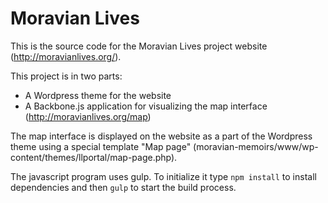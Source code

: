 # Moravian Lives

This is the source code for the Moravian Lives project website (http://moravianlives.org/).

This project is in two parts:

* A Wordpress theme for the website
* A Backbone.js application for visualizing the map interface (http://moravianlives.org/map)

The map interface is displayed on the website as a part of the Wordpress theme using a special template "Map page" (moravian-memoirs/www/wp-content/themes/llportal/map-page.php).

The javascript program uses gulp. To initialize it type `npm install` to install dependencies and then `gulp` to start the build process.
